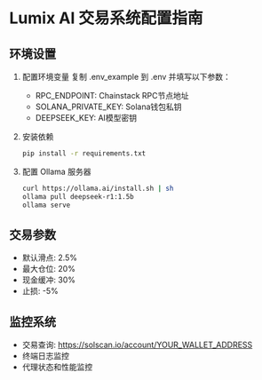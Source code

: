 # Lumix AI 交易系统配置指南

## 环境设置
1. 配置环境变量
   复制 .env_example 到 .env 并填写以下参数：
   - RPC_ENDPOINT: Chainstack RPC节点地址
   - SOLANA_PRIVATE_KEY: Solana钱包私钥
   - DEEPSEEK_KEY: AI模型密钥

2. 安装依赖
   ```bash
   pip install -r requirements.txt
   ```

3. 配置 Ollama 服务器
   ```bash
   curl https://ollama.ai/install.sh | sh
   ollama pull deepseek-r1:1.5b
   ollama serve
   ```

## 交易参数
- 默认滑点: 2.5%
- 最大仓位: 20%
- 现金缓冲: 30%
- 止损: -5%

## 监控系统
- 交易查询: https://solscan.io/account/YOUR_WALLET_ADDRESS
- 终端日志监控
- 代理状态和性能监控
